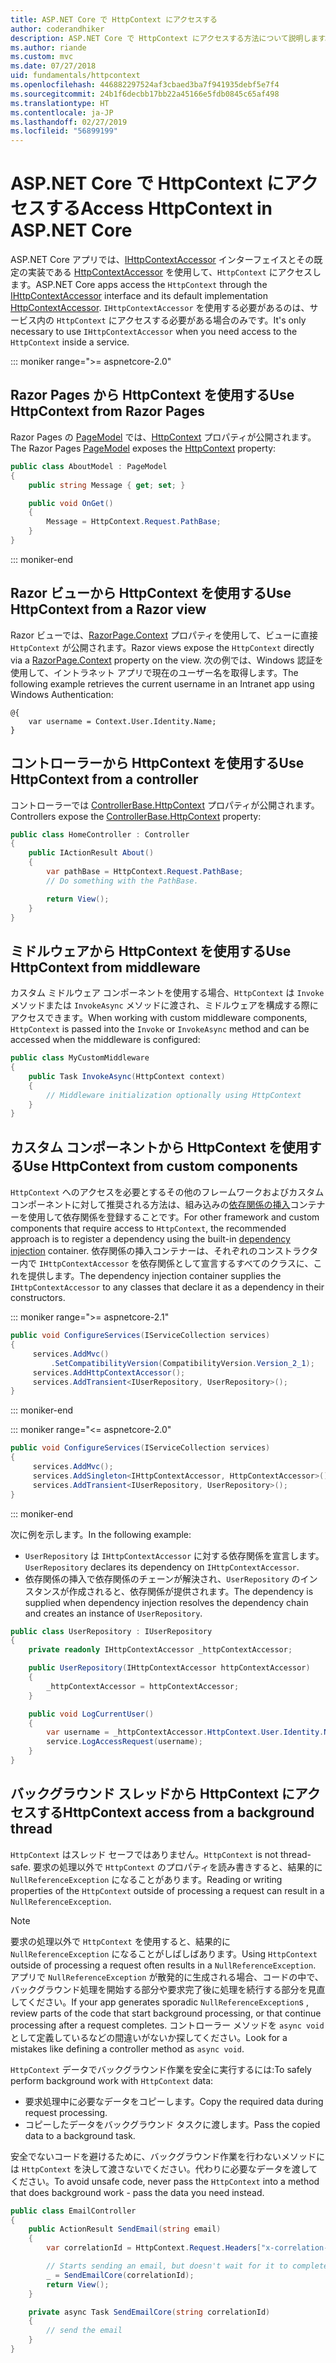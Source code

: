 ```yaml
---
title: ASP.NET Core で HttpContext にアクセスする
author: coderandhiker
description: ASP.NET Core で HttpContext にアクセスする方法について説明します。
ms.author: riande
ms.custom: mvc
ms.date: 07/27/2018
uid: fundamentals/httpcontext
ms.openlocfilehash: 446882297524af3cbaed3ba7f941935debf5e7f4
ms.sourcegitcommit: 24b1f6decbb17bb22a45166e5fdb0845c65af498
ms.translationtype: HT
ms.contentlocale: ja-JP
ms.lasthandoff: 02/27/2019
ms.locfileid: "56899199"
---
```

# <a name="access-httpcontext-in-aspnet-core"></a><span data-ttu-id="3df4b-103">ASP.NET Core で HttpContext にアクセスする</span><span class="sxs-lookup"><span data-stu-id="3df4b-103">Access HttpContext in ASP.NET Core</span></span>

<span data-ttu-id="3df4b-104">ASP.NET Core アプリでは、[IHttpContextAccessor](/dotnet/api/microsoft.aspnetcore.http.ihttpcontextaccessor) インターフェイスとその既定の実装である [HttpContextAccessor](/dotnet/api/microsoft.aspnetcore.http.httpcontextaccessor) を使用して、`HttpContext` にアクセスします。</span><span class="sxs-lookup"><span data-stu-id="3df4b-104">ASP.NET Core apps access the `HttpContext` through the [IHttpContextAccessor](/dotnet/api/microsoft.aspnetcore.http.ihttpcontextaccessor) interface and its default implementation [HttpContextAccessor](/dotnet/api/microsoft.aspnetcore.http.httpcontextaccessor).</span></span> <span data-ttu-id="3df4b-105">`IHttpContextAccessor` を使用する必要があるのは、サービス内の `HttpContext` にアクセスする必要がある場合のみです。</span><span class="sxs-lookup"><span data-stu-id="3df4b-105">It's only necessary to use `IHttpContextAccessor` when you need access to the `HttpContext` inside a service.</span></span>

::: moniker range=">= aspnetcore-2.0"

## <a name="use-httpcontext-from-razor-pages"></a><span data-ttu-id="3df4b-106">Razor Pages から HttpContext を使用する</span><span class="sxs-lookup"><span data-stu-id="3df4b-106">Use HttpContext from Razor Pages</span></span>

<span data-ttu-id="3df4b-107">Razor Pages の [PageModel](/dotnet/api/microsoft.aspnetcore.mvc.razorpages.pagemodel) では、[HttpContext](/dotnet/api/microsoft.aspnetcore.mvc.razorpages.pagemodel.httpcontext) プロパティが公開されます。</span><span class="sxs-lookup"><span data-stu-id="3df4b-107">The Razor Pages [PageModel](/dotnet/api/microsoft.aspnetcore.mvc.razorpages.pagemodel) exposes the [HttpContext](/dotnet/api/microsoft.aspnetcore.mvc.razorpages.pagemodel.httpcontext) property:</span></span>

```csharp
public class AboutModel : PageModel
{
    public string Message { get; set; }

    public void OnGet()
    {
        Message = HttpContext.Request.PathBase;
    }
}
```

::: moniker-end

## <a name="use-httpcontext-from-a-razor-view"></a><span data-ttu-id="3df4b-108">Razor ビューから HttpContext を使用する</span><span class="sxs-lookup"><span data-stu-id="3df4b-108">Use HttpContext from a Razor view</span></span>

<span data-ttu-id="3df4b-109">Razor ビューでは、[RazorPage.Context](/dotnet/api/microsoft.aspnetcore.mvc.razor.razorpage.context#Microsoft_AspNetCore_Mvc_Razor_RazorPage_Context) プロパティを使用して、ビューに直接 `HttpContext` が公開されます。</span><span class="sxs-lookup"><span data-stu-id="3df4b-109">Razor views expose the `HttpContext` directly via a [RazorPage.Context](/dotnet/api/microsoft.aspnetcore.mvc.razor.razorpage.context#Microsoft_AspNetCore_Mvc_Razor_RazorPage_Context) property on the view.</span></span> <span data-ttu-id="3df4b-110">次の例では、Windows 認証を使用して、イントラネット アプリで現在のユーザー名を取得します。</span><span class="sxs-lookup"><span data-stu-id="3df4b-110">The following example retrieves the current username in an Intranet app using Windows Authentication:</span></span>

```cshtml
@{
    var username = Context.User.Identity.Name;
}
```

## <a name="use-httpcontext-from-a-controller"></a><span data-ttu-id="3df4b-111">コントローラーから HttpContext を使用する</span><span class="sxs-lookup"><span data-stu-id="3df4b-111">Use HttpContext from a controller</span></span>

<span data-ttu-id="3df4b-112">コントローラーでは [ControllerBase.HttpContext](/dotnet/api/microsoft.aspnetcore.mvc.controllerbase.httpcontext) プロパティが公開されます。</span><span class="sxs-lookup"><span data-stu-id="3df4b-112">Controllers expose the [ControllerBase.HttpContext](/dotnet/api/microsoft.aspnetcore.mvc.controllerbase.httpcontext) property:</span></span>

```csharp
public class HomeController : Controller
{
    public IActionResult About()
    {
        var pathBase = HttpContext.Request.PathBase;
        // Do something with the PathBase.

        return View();
    }
}
```

## <a name="use-httpcontext-from-middleware"></a><span data-ttu-id="3df4b-113">ミドルウェアから HttpContext を使用する</span><span class="sxs-lookup"><span data-stu-id="3df4b-113">Use HttpContext from middleware</span></span>

<span data-ttu-id="3df4b-114">カスタム ミドルウェア コンポーネントを使用する場合、`HttpContext` は `Invoke` メソッドまたは `InvokeAsync` メソッドに渡され、ミドルウェアを構成する際にアクセスできます。</span><span class="sxs-lookup"><span data-stu-id="3df4b-114">When working with custom middleware components, `HttpContext` is passed into the `Invoke` or `InvokeAsync` method and can be accessed when the middleware is configured:</span></span>

```csharp
public class MyCustomMiddleware
{
    public Task InvokeAsync(HttpContext context)
    {
        // Middleware initialization optionally using HttpContext
    }
}
```

## <a name="use-httpcontext-from-custom-components"></a><span data-ttu-id="3df4b-115">カスタム コンポーネントから HttpContext を使用する</span><span class="sxs-lookup"><span data-stu-id="3df4b-115">Use HttpContext from custom components</span></span>

<span data-ttu-id="3df4b-116">`HttpContext` へのアクセスを必要とするその他のフレームワークおよびカスタム コンポーネントに対して推奨される方法は、組み込みの[依存関係の挿入](xref:fundamentals/dependency-injection)コンテナーを使用して依存関係を登録することです。</span><span class="sxs-lookup"><span data-stu-id="3df4b-116">For other framework and custom components that require access to `HttpContext`, the recommended approach is to register a dependency using the built-in [dependency injection](xref:fundamentals/dependency-injection) container.</span></span> <span data-ttu-id="3df4b-117">依存関係の挿入コンテナーは、それぞれのコンストラクター内で `IHttpContextAccessor` を依存関係として宣言するすべてのクラスに、これを提供します。</span><span class="sxs-lookup"><span data-stu-id="3df4b-117">The dependency injection container supplies the `IHttpContextAccessor` to any classes that declare it as a dependency in their constructors.</span></span>

::: moniker range=">= aspnetcore-2.1"

```csharp
public void ConfigureServices(IServiceCollection services)
{
     services.AddMvc()
         .SetCompatibilityVersion(CompatibilityVersion.Version_2_1);
     services.AddHttpContextAccessor();
     services.AddTransient<IUserRepository, UserRepository>();
}
```

::: moniker-end

::: moniker range="<= aspnetcore-2.0"

```csharp
public void ConfigureServices(IServiceCollection services)
{
     services.AddMvc();
     services.AddSingleton<IHttpContextAccessor, HttpContextAccessor>();
     services.AddTransient<IUserRepository, UserRepository>();
}
```

::: moniker-end

<span data-ttu-id="3df4b-118">次に例を示します。</span><span class="sxs-lookup"><span data-stu-id="3df4b-118">In the following example:</span></span>

* <span data-ttu-id="3df4b-119">`UserRepository` は `IHttpContextAccessor` に対する依存関係を宣言します。</span><span class="sxs-lookup"><span data-stu-id="3df4b-119">`UserRepository` declares its dependency on `IHttpContextAccessor`.</span></span>
* <span data-ttu-id="3df4b-120">依存関係の挿入で依存関係のチェーンが解決され、`UserRepository` のインスタンスが作成されると、依存関係が提供されます。</span><span class="sxs-lookup"><span data-stu-id="3df4b-120">The dependency is supplied when dependency injection resolves the dependency chain and creates an instance of `UserRepository`.</span></span>

```csharp
public class UserRepository : IUserRepository
{
    private readonly IHttpContextAccessor _httpContextAccessor;

    public UserRepository(IHttpContextAccessor httpContextAccessor)
    {
        _httpContextAccessor = httpContextAccessor;
    }

    public void LogCurrentUser()
    {
        var username = _httpContextAccessor.HttpContext.User.Identity.Name;
        service.LogAccessRequest(username);
    }
}
```

## <a name="httpcontext-access-from-a-background-thread"></a><span data-ttu-id="3df4b-121">バックグラウンド スレッドから HttpContext にアクセスする</span><span class="sxs-lookup"><span data-stu-id="3df4b-121">HttpContext access from a background thread</span></span>

<span data-ttu-id="3df4b-122">`HttpContext` はスレッド セーフではありません。</span><span class="sxs-lookup"><span data-stu-id="3df4b-122">`HttpContext` is not thread-safe.</span></span> <span data-ttu-id="3df4b-123">要求の処理以外で `HttpContext` のプロパティを読み書きすると、結果的に `NullReferenceException` になることがあります。</span><span class="sxs-lookup"><span data-stu-id="3df4b-123">Reading or writing properties of the `HttpContext` outside of processing a request can result in a `NullReferenceException`.</span></span>

> [!NOTE]
> <span data-ttu-id="3df4b-124">要求の処理以外で `HttpContext` を使用すると、結果的に `NullReferenceException` になることがしばしばあります。</span><span class="sxs-lookup"><span data-stu-id="3df4b-124">Using `HttpContext` outside of processing a request often results in a `NullReferenceException`.</span></span> <span data-ttu-id="3df4b-125">アプリで `NullReferenceException` が散発的に生成される場合、コードの中で、バックグラウンド処理を開始する部分や要求完了後に処理を続行する部分を見直してください。</span><span class="sxs-lookup"><span data-stu-id="3df4b-125">If your app generates sporadic `NullReferenceException`s , review parts of the code that start background processing, or that continue processing after a request completes.</span></span> <span data-ttu-id="3df4b-126">コントローラー メソッドを `async void` として定義しているなどの間違いがないか探してください。</span><span class="sxs-lookup"><span data-stu-id="3df4b-126">Look for a mistakes like defining a controller method as `async void`.</span></span>

<span data-ttu-id="3df4b-127">`HttpContext` データでバックグラウンド作業を安全に実行するには:</span><span class="sxs-lookup"><span data-stu-id="3df4b-127">To safely perform background work with `HttpContext` data:</span></span>

* <span data-ttu-id="3df4b-128">要求処理中に必要なデータをコピーします。</span><span class="sxs-lookup"><span data-stu-id="3df4b-128">Copy the required data during request processing.</span></span>
* <span data-ttu-id="3df4b-129">コピーしたデータをバックグラウンド タスクに渡します。</span><span class="sxs-lookup"><span data-stu-id="3df4b-129">Pass the copied data to a background task.</span></span>

<span data-ttu-id="3df4b-130">安全でないコードを避けるために、バックグラウンド作業を行わないメソッドには `HttpContext` を決して渡さないでください。代わりに必要なデータを渡してください。</span><span class="sxs-lookup"><span data-stu-id="3df4b-130">To avoid unsafe code, never pass the `HttpContext` into a method that does background work - pass the data you need instead.</span></span>

```csharp
public class EmailController
{
    public ActionResult SendEmail(string email)
    {
        var correlationId = HttpContext.Request.Headers["x-correlation-id"].ToString();

        // Starts sending an email, but doesn't wait for it to complete
        _ = SendEmailCore(correlationId);
        return View();
    }

    private async Task SendEmailCore(string correlationId)
    {
        // send the email
    }
}

